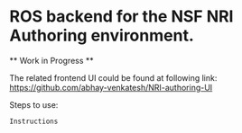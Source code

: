 # ROS backend for the NSF NRI Authoring environment.

** Work in Progress **

The related frontend UI could be found at following link:
https://github.com/abhay-venkatesh/NRI-authoring-UI

Steps to use:
```
Instructions

```
